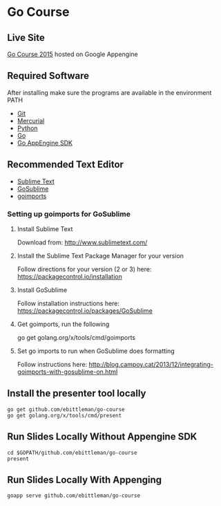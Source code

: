 # Go Course

## Live Site

[Go Course 2015](http://gocamp-2015.appspot.com/ "Go Course 2015") hosted on Google Appengine

## Required Software

After installing make sure the programs are available in the environment PATH

* [Git](http://git-scm.com/)
* [Mercurial](http://mercurial.selenic.com/)
* [Python](https://www.python.org/)
* [Go](https://golang.org/dl/)
* [Go AppEngine SDK](https://cloud.google.com/appengine/downloads)

## Recommended Text Editor

* [Sublime Text](http://www.sublimetext.com/)
* [GoSublime](https://packagecontrol.io/packages/GoSublime)
* [goimports](https://github.com/bradfitz/goimports)

### Setting up goimports for GoSublime

1. Install Sublime Text

    Download from: http://www.sublimetext.com/

2. Install the Sublime Text Package Manager for your version

   Follow directions for your version (2 or 3) here: https://packagecontrol.io/installation

3. Install GoSublime

    Follow installation instructions here: https://packagecontrol.io/packages/GoSublime

4. Get goimports, run the following

    go get golang.org/x/tools/cmd/goimports

5. Set go imports to run when GoSublime does formatting

    Follow instructions here: http://blog.campoy.cat/2013/12/integrating-goimports-with-gosublime-on.html

## Install the presenter tool locally

    go get github.com/ebittleman/go-course
    go get golang.org/x/tools/cmd/present

## Run Slides Locally Without Appengine SDK

    cd $GOPATH/github.com/ebittleman/go-course
    present

## Run Slides Locally With Appenging

    goapp serve github.com/ebittleman/go-course
